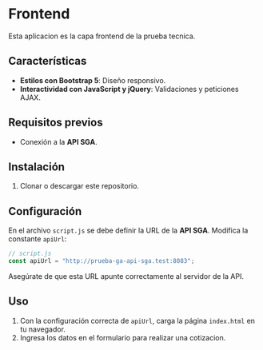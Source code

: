 # Frontend

Esta aplicacion es la capa frontend de la prueba tecnica.

## Características

* **Estilos con Bootstrap 5**: Diseño responsivo.
* **Interactividad con JavaScript y jQuery**: Validaciones y peticiones AJAX.

## Requisitos previos

* Conexión a la **API SGA**.

## Instalación

1. Clonar o descargar este repositorio.

## Configuración

En el archivo `script.js` se debe definir la URL de la **API SGA**. Modifica la constante `apiUrl`:

```javascript
// script.js
const apiUrl = "http://prueba-ga-api-sga.test:8083";
```

Asegúrate de que esta URL apunte correctamente al servidor de la API.

## Uso

1. Con la configuración correcta de `apiUrl`, carga la página `index.html` en tu navegador.
2. Ingresa los datos en el formulario para realizar una cotizacion.

